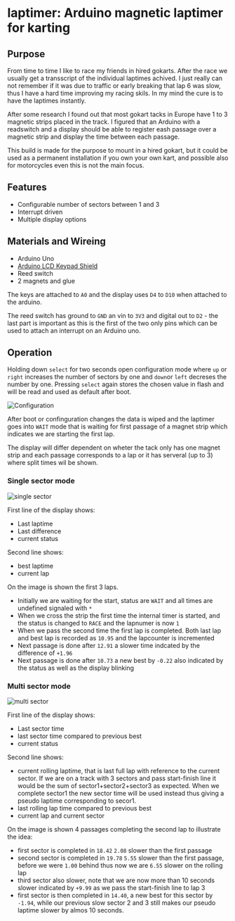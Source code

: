 # laptimer:  Arduino magnetic laptimer for karting

## Purpose
From time to time I like to race my friends in hired gokarts. After the race we usually get a transscript of the individual laptimes achived. I just really can not remember if it was due to traffic or early breaking that lap 6 was slow, thus I have a hard time improving my racing skils. In my mind the cure is to have the laptimes instantly.

After some research I found out that most gokart tacks in Europe have 1 to 3 magnetic strips placed in the track. I figured that an Arduino with a readswitch and a display should be able to register eash passage over a magnetic strip and display the time between each passage.

This build is made for the purpose to mount in a hired gokart, but it could be used as a permanent installation if you own your own kart, and possible also for motorcycles even this is not the main focus.

## Features
* Configurable number of sectors between 1 and 3
* Interrupt driven
* Multiple display options

## Materials and Wireing
* Arduino Uno
* [Arduino LCD Keypad Shield](https://www.dfrobot.com/wiki/index.php?title=Arduino_LCD_KeyPad_Shield_(SKU:_DFR0009))
* Reed switch
* 2 magnets and glue

The keys are attached to `A0` and the display uses `D4` to `D10` when attached to the arduino.

The reed switch has ground to `GND` an vin to `3V3` and digital out to `D2` - the last part is important as this is the first of the two only pins which can be used to attach an interrupt on an Arduino uno. 

## Operation

Holding down `select` for two seconds open configuration mode where `up` or `right` increases the number of sectors by one and `down`or `left` decreses the number by one. Pressing `select` again stores the chosen value in flash and will be read and used as default after boot.

![Configuration](https://raw.githubusercontent.com/SeniorWizard/laptimer/master/laptimer_config.jpg)

After boot or confinguration changes the data is wiped and the laptimer goes into `WAIT` mode that is waiting for first passage of a magnet strip which indicates we are starting the first lap.

The display will differ dependent on wheter the tack only has one magnet strip and each passage corresponds to a lap or it has serveral (up to 3) where split times wil be shown.

### Single sector mode
![single sector](https://raw.githubusercontent.com/SeniorWizard/laptimer/master/laptimer_single_sector.jpg)

First line of the display shows:
* Last laptime
* Last difference 
* current status

Second line shows:
* best laptime
* current lap

On the image is shown the first 3 laps.

* Initially we are waiting for the start, status are `WAIT` and all times are undefined signaled with `*`
* When we cross the strip the first time the internal timer is started, and the status is changed to `RACE` and the lapnumer is now `1`
* When we pass the second time the first lap is completed. Both last lap and best lap is recorded as `10.95` and the lapcounter is incremented
* Next passage is done after `12.91` a slower time indcated by the difference of `+1.96`
* Next passage is done after `10.73` a new best by `-0.22` also indicated by the status as well as the display blinking

### Multi sector mode
![multi sector](https://raw.githubusercontent.com/SeniorWizard/laptimer/master/laptimer_multi_sector.jpg)

First line of the display shows:
* Last sector time
* last sector time compared to previous best 
* current status

Second line shows:
* current rolling laptime, that is last full lap with reference to the current sector. If we are on a track with 3 sectors and pass start-finish line it would be the sum of sector1+sector2+sector3 as expected. When we complete sector1 the new sector time will be used instead thus giving a pseudo laptime corresponding to secor1.
* last rolling lap time compared to previous best 
* current lap and current sector

On the image is shown 4 passages completing the second lap to illustrate the idea:
* first sector is completed in `18.42` `2.08` slower than the first passage
* second sector is completed in `19.78` `5.55` slower than the first passage, before we were `1.00` behind thus now we are `6.55` slower on the rolling lap
* third sector also slower, note that we are now more than 10 seconds slower indicated by `+9.99` as we pass the start-finish line to lap 3
* first sector is then completed in `14.40`, a new best for this sector by `-1.94`, while our previous slow sector 2 and 3 still makes our pseudo laptime slower by almos 10 seconds.


